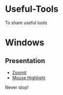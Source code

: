# Useful-Tools
To share useful tools

# Windows 

## Presentation

- <a href="https://docs.microsoft.com/zh-cn/sysinternals/downloads/zoomit" target="_blank">Zoomit</a>
- <a href="https://catnip5.itch.io/mouse-highlight" target="_blank">Mouse Highlight</a>



Never stop!
